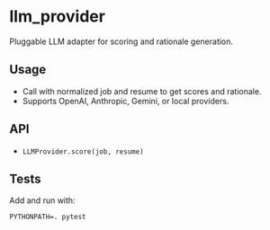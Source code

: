 # llm_provider

Pluggable LLM adapter for scoring and rationale generation.

## Usage
- Call with normalized job and resume to get scores and rationale.
- Supports OpenAI, Anthropic, Gemini, or local providers.

## API
- `LLMProvider.score(job, resume)`

## Tests
Add and run with:
```
PYTHONPATH=. pytest
```
